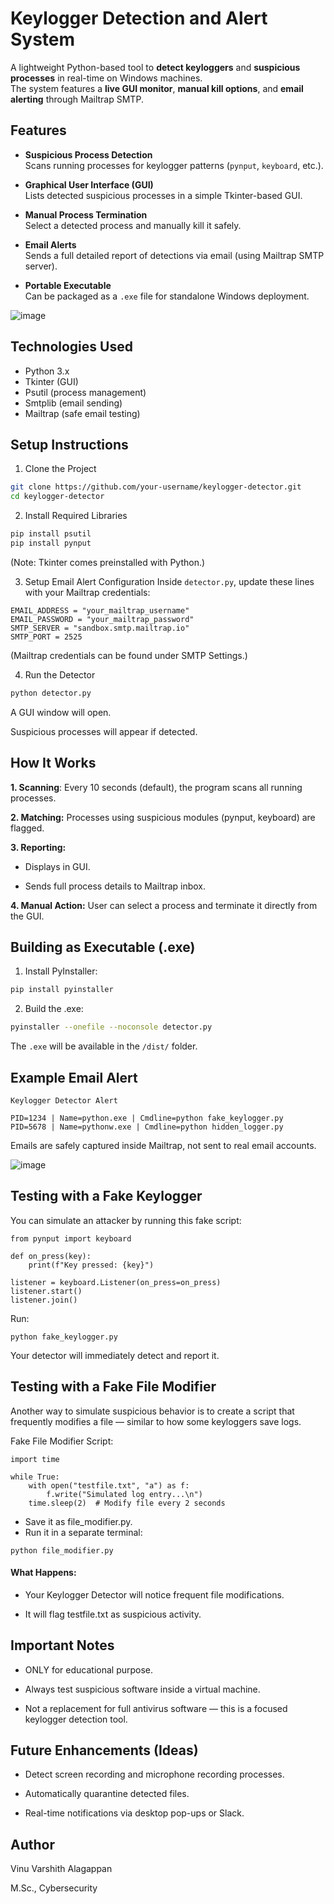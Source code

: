 #  Keylogger Detection and Alert System

A lightweight Python-based tool to **detect keyloggers** and **suspicious processes** in real-time on Windows machines.  
The system features a **live GUI monitor**, **manual kill options**, and **email alerting** through Mailtrap SMTP.


## Features

- **Suspicious Process Detection**  
  Scans running processes for keylogger patterns (`pynput`, `keyboard`, etc.).

- **Graphical User Interface (GUI)**  
  Lists detected suspicious processes in a simple Tkinter-based GUI.

- **Manual Process Termination**  
  Select a detected process and manually kill it safely.

- **Email Alerts**  
  Sends a full detailed report of detections via email (using Mailtrap SMTP server).

- **Portable Executable**  
  Can be packaged as a `.exe` file for standalone Windows deployment.

![image](https://github.com/user-attachments/assets/7154d68e-92d6-4a25-89ed-0d0587ef976b)


## Technologies Used

- Python 3.x
- Tkinter (GUI)
- Psutil (process management)
- Smtplib (email sending)
- Mailtrap (safe email testing)


## Setup Instructions

1. Clone the Project
```bash
git clone https://github.com/your-username/keylogger-detector.git
cd keylogger-detector
```

2. Install Required Libraries
```bash
pip install psutil
pip install pynput
```
(Note: Tkinter comes preinstalled with Python.)

3. Setup Email Alert Configuration
Inside ```detector.py```, update these lines with your Mailtrap credentials:
```
EMAIL_ADDRESS = "your_mailtrap_username"
EMAIL_PASSWORD = "your_mailtrap_password"
SMTP_SERVER = "sandbox.smtp.mailtrap.io"
SMTP_PORT = 2525
```
(Mailtrap credentials can be found under SMTP Settings.)

4. Run the Detector
```bash
python detector.py
```
 A GUI window will open.
 
 Suspicious processes will appear if detected.

## How It Works
<b>1. Scanning</b>: Every 10 seconds (default), the program scans all running processes.

<b>2. Matching:</b> Processes using suspicious modules (pynput, keyboard) are flagged.

<b>3. Reporting:</b>

  - Displays in GUI.
  
  - Sends full process details to Mailtrap inbox.

<b>4. Manual Action:</b> User can select a process and terminate it directly from the GUI.

## Building as Executable (.exe)
1. Install PyInstaller:
```bash
pip install pyinstaller
```

2. Build the .exe:
```bash
pyinstaller --onefile --noconsole detector.py
```
The ```.exe``` will be available in the ```/dist/``` folder.

## Example Email Alert
```
Keylogger Detector Alert

PID=1234 | Name=python.exe | Cmdline=python fake_keylogger.py
PID=5678 | Name=pythonw.exe | Cmdline=python hidden_logger.py
```
Emails are safely captured inside Mailtrap, not sent to real email accounts.

![image](https://github.com/user-attachments/assets/08d50ce5-f927-48a0-b498-6240f4ed996d)


## Testing with a Fake Keylogger
You can simulate an attacker by running this fake script:
```
from pynput import keyboard

def on_press(key):
    print(f"Key pressed: {key}")

listener = keyboard.Listener(on_press=on_press)
listener.start()
listener.join()
```
Run:
```
python fake_keylogger.py
```
Your detector will immediately detect and report it.

## Testing with a Fake File Modifier
Another way to simulate suspicious behavior is to create a script that frequently modifies a file — similar to how some keyloggers save logs.

Fake File Modifier Script:
```
import time

while True:
    with open("testfile.txt", "a") as f:
        f.write("Simulated log entry...\n")
    time.sleep(2)  # Modify file every 2 seconds
```
- Save it as file_modifier.py.
- Run it in a separate terminal:

```
python file_modifier.py
```
#### What Happens:

  - Your Keylogger Detector will notice frequent file modifications.

  - It will flag testfile.txt as suspicious activity.

## Important Notes
  - ONLY for educational purpose.

  - Always test suspicious software inside a virtual machine.

  - Not a replacement for full antivirus software — this is a focused keylogger detection tool.

## Future Enhancements (Ideas)
  - Detect screen recording and microphone recording processes.

  - Automatically quarantine detected files.

  - Real-time notifications via desktop pop-ups or Slack.


## Author
Vinu Varshith Alagappan

M.Sc., Cybersecurity



